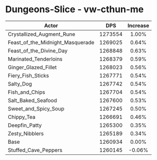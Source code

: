 # Dungeons-Slice - vw-cthun-me
| Actor | DPS | Increase |
|---|:---:|:---:|
|Crystallized_Augment_Rune|1273554|1.00%|
|Feast_of_the_Midnight_Masquerade|1269025|0.64%|
|Feast_of_the_Divine_Day|1268848|0.63%|
|Marinated_Tenderloins|1268379|0.59%|
|Ginger_Glazed_Fillet|1268023|0.56%|
|Fiery_Fish_Sticks|1267771|0.54%|
|Salty_Dog|1267742|0.54%|
|Fish_and_Chips|1267704|0.54%|
|Salt_Baked_Seafood|1267600|0.53%|
|Sweet_and_Spicy_Soup|1267245|0.50%|
|Chippy_Tea|1266691|0.46%|
|Deepfin_Patty|1265300|0.35%|
|Zesty_Nibblers|1265189|0.34%|
|Base|1260934|0.00%|
|Stuffed_Cave_Peppers|1260145|-0.06%|
